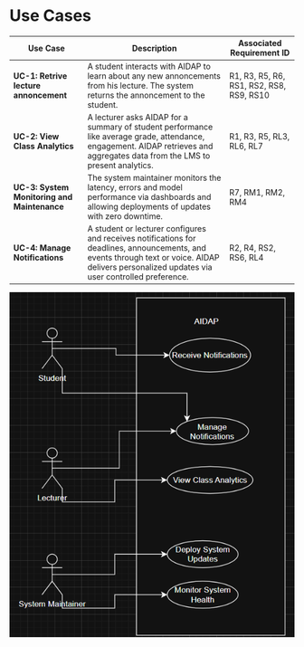 # Use Cases

| Use Case | Description | Associated Requirement ID |
|----------|-------------|----------------------------|
| **UC-1: Retrive lecture annoncement**| A student interacts with AIDAP to learn about any new annoncements from his lecture. The system returns the annoncement to the student. | R1, R3, R5, R6, RS1, RS2, RS8, RS9, RS10 |
| **UC-2: View Class Analytics** | A lecturer asks AIDAP for a summary of student performance like average grade, attendance, engagement. AIDAP retrieves and aggregates data from the LMS to present analytics. | R1, R3, R5, RL3, RL6, RL7 |
| **UC-3: System Monitoring and Maintenance**| The system maintainer monitors the latency, errors and model performance via dashboards and allowing deployments of updates with zero downtime. |R7, RM1, RM2, RM4 |
| **UC-4: Manage Notifications** | A student or lecturer configures and receives notifications for deadlines, announcements, and events through text or voice. AIDAP delivers personalized updates via user controlled preference. |R2, R4, RS2, RS6, RL4|


![Alt text](UseCaseDiagram.png)
